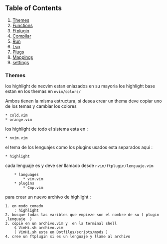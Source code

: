 ## Table of Contents
1. [Themes](#themes)
2. [Functions](#functions)
3. [Ftplugin](#ftplugin)
4. [Compilar](#compilar)
4. [Run](#run)
4. [Lsp](#lsp)
4. [Plugs](#plugs)
4. [Mappings](#mappings)
4. [settings](#core)

### Themes
los highlight de neovim estan enlazados en su mayoria
los highlight base estan en los themas en `nvim/colors/`

Ambos tienen la misma estructura, si desea crear un thema
deve copiar uno de los temas y cambiar los colores

    * cold.vim
    * orange.vim
los highlight de todo el sistema esta en :

    * nvim.vim

el tema de los lenguajes como los plugins usados 
esta separados aqui :

    * highlight

cada lenguaje es y deve ser llamado desde `nvim/ftplugin/lenguaje.vim`

        * languages  
            * vim.vim
        * plugins
            * Cmp.vim
para crear un nuevo archivo de highlight :

    1. en modo comado 
        : highlight
    2. busque todas las varibles que empieze son el nombre de su ( plugin ,lenguaje  ) 
    3. copie en un archivo.vim y  en la terminal shell
        $ VimHi.sh archivo.vim
        ( VimHi.sh esta en Dotfiles/scripts/mods )
    4. cree un ftplugin si es un lenguaje y llame al archivo



